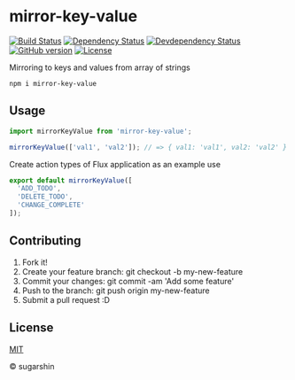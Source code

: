 # mirror-key-value

[![Build Status][travis-image]][travis-url]
[![Dependency Status][david-image]][david-url]
[![Devdependency Status][david-dev-image]][david-dev-url]
[![GitHub version][github-ver-image]][github-ver-url]
[![License][license-image]][license-url]

Mirroring to keys and values from array of strings

```
npm i mirror-key-value
```

## Usage

```js
import mirrorKeyValue from 'mirror-key-value';

mirrorKeyValue(['val1', 'val2']); // => { val1: 'val1', val2: 'val2' }
```

Create action types of Flux application as an example use

```js
export default mirrorKeyValue([
  'ADD_TODO',
  'DELETE_TODO',
  'CHANGE_COMPLETE'
]);
```

## Contributing

1. Fork it!
2. Create your feature branch: git checkout -b my-new-feature
3. Commit your changes: git commit -am 'Add some feature'
4. Push to the branch: git push origin my-new-feature
5. Submit a pull request :D

## License

[MIT][license-url]

© sugarshin

[npm-image]: http://img.shields.io/npm/v/mirror-key-value.svg
[npm-url]: https://www.npmjs.org/package/mirror-key-value
[bower-image]: http://img.shields.io/bower/v/mirror-key-value.svg
[bower-url]: http://bower.io/search/?q=mirror-key-value
[travis-image]: http://img.shields.io/travis/sugarshin/mirror-key-value/master.svg?branch=master
[travis-url]: https://travis-ci.org/sugarshin/mirror-key-value
[david-image]: https://david-dm.org/sugarshin/mirror-key-value.svg
[david-url]: https://david-dm.org/sugarshin/mirror-key-value
[david-dev-image]: https://david-dm.org/sugarshin/mirror-key-value/dev-status.svg
[david-dev-url]: https://david-dm.org/sugarshin/mirror-key-value#info=devDependencies
[gratipay-image]: http://img.shields.io/gratipay/sugarshin.svg
[gratipay-url]: https://gratipay.com/sugarshin/
[coveralls-image]: https://coveralls.io/repos/sugarshin/mirror-key-value/badge.svg
[coveralls-url]: https://coveralls.io/r/sugarshin/mirror-key-value
[github-ver-image]: https://badge.fury.io/gh/sugarshin%2Fes6-module-skeleton.svg
[github-ver-url]: http://badge.fury.io/gh/sugarshin%2Fes6-module-skeleton
[license-image]: http://img.shields.io/:license-mit-blue.svg
[license-url]: http://sugarshin.mit-license.org/
[downloads-image]: http://img.shields.io/npm/dm/mirror-key-value.svg
